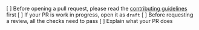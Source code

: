 [ ] Before opening a pull request, please read the [contributing guidelines](https://github.com/rugdoc/rugdoc-frontend/blob/master/CONTRIBUTING.md) first
[ ] If your PR is work in progress, open it as `draft`
[ ] Before requesting a review, all the checks need to pass
[ ] Explain what your PR does
